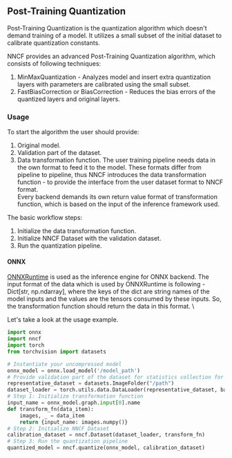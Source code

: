 

## Post-Training Quantization

Post-Training Quantization is the quantization algorithm which doesn't demand training of a model. 
It utilizes a small subset of the initial dataset to calibrate quantization constants.

NNCF provides an advanced Post-Training Quantization algorithm, which consists of following techniques:

1) MinMaxQuantization - Analyzes model and insert extra quantization layers
with parameters are calibrated using the small subset. 
2) FastBiasCorrection or BiasCorrection - Reduces the bias errors of the quantized layers and original layers.


### Usage

To start the algorithm the user should provide:
1) Original model.
2) Validation part of the dataset.
3) Data transformation function. The user training pipeline needs data in the own format to feed it to the model. 
These formats differ from pipeline to pipeline, thus NNCF introduces the data transformation function - 
to provide the interface from the user dataset format to NNCF format. \
Every backend demands its own return value format of transformation function, which is based on the input of the inference framework used.

The basic workflow steps:
1) Initialize the data transformation function.
2) Initialize NNCF Dataset with the validation dataset.
3) Run the quantization pipeline.


#### ONNX

[ONNXRuntime](https://onnxruntime.ai/) is used as the inference engine for ONNX backend.
The input format of the data which is used by ONNXRuntime is following - Dict[str, np.ndarray], 
where the keys of the dict are string names of the model inputs and the values are the tensors consumed by these inputs.
So, the transformation function should return the data in this format. \

Let's take a look at the usage example.

```python
import onnx
import nncf
import torch
from torchvision import datasets

# Instantiate your uncompressed model
onnx_model = onnx.load_model('/model_path')
# Provide validation part of the dataset for statistics collection for compression algorithm
representative_dataset = datasets.ImageFolder("/path")
dataset_loader = torch.utils.data.DataLoader(representative_dataset, batch_size=1)
# Step 1: Initialize transformation function
input_name = onnx_model.graph.input[0].name
def transform_fn(data_item):
    images, _ = data_item
    return {input_name: images.numpy()}
# Step 2: Initialize NNCF Dataset
calibration_dataset = nncf.Dataset(dataset_loader, transform_fn)
# Step 3: Run the quantization pipeline
quantized_model = nncf.quantize(onnx_model, calibration_dataset)
```

